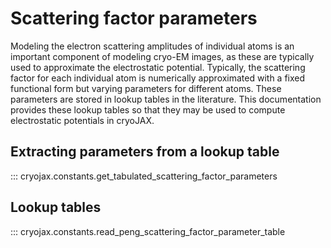 # Scattering factor parameters

Modeling the electron scattering amplitudes of individual atoms is an important component of modeling cryo-EM images, as these are typically used to approximate the electrostatic potential. Typically, the scattering factor for each individual atom is numerically approximated with a fixed functional form but varying parameters for different atoms. These parameters are stored in lookup tables in the literature. This documentation provides these lookup tables so that they may be used to compute electrostatic potentials in cryoJAX.

## Extracting parameters from a lookup table

::: cryojax.constants.get_tabulated_scattering_factor_parameters

## Lookup tables

::: cryojax.constants.read_peng_scattering_factor_parameter_table
